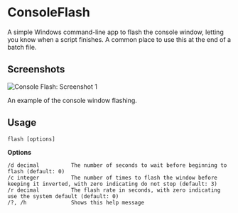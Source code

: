 ConsoleFlash
============

A simple Windows command-line app to flash the console window, letting you know
when a script finishes. A common place to use this at the end of a batch file.


Screenshots
-----------

![Console Flash: Screenshot 1](http://s3.amazonaws.com/scrnshots.com/screenshots/287362/console_flash_taskbar_screenshotpng)

An example of the console window flashing.


Usage
-----

    flash [options]


**Options**

    /d decimal          The number of seconds to wait before beginning to flash (default: 0)
    /c integer          The number of times to flash the window before keeping it inverted, with zero indicating do not stop (default: 3)
    /r decimal          The flash rate in seconds, with zero indicating use the system default (default: 0)
    /?, /h              Shows this help message
